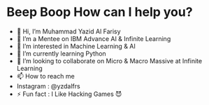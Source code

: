 # Beep Boop How can I help you?

- 👋 Hi, I’m Muhammad Yazid Al Farisy
- 👋 I’m a Mentee on IBM Advance AI & Infinite Learning
- 👀 I’m interested in Machine Learning & AI
- 🌱 I’m currently learning Python
- 💞️ I’m looking to collaborate on Micro & Macro Massive at Infinite Learning
- 📫 How to reach me
- Instagram : @yzdalfrs
- ⚡ Fun fact : I Like Hacking Games 😈

<!---
ZydXie/ZydXie is a ✨ special ✨ repository because its `README.md` (this file) appears on your GitHub profile.
You can click the Preview link to take a look at your changes.
--->
